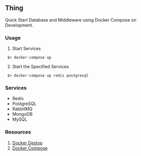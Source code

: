 ## Thing

Quick Start Database and Middleware using Docker Compose on Development.

### Usage

1. Start Services

```shell
 $> docker-compose up
```

2. Start the Specified Services

```shell
 $> docker-compose up redis postgresql
```

### Services

- Redis
- PostgreSQL
- RabbitMQ
- MongoDB
- MySQL

### Resources

1. [Docker Destop](https://docs.docker.com/desktop/)
2. [Docker Compose](https://docs.docker.com/compose/)
